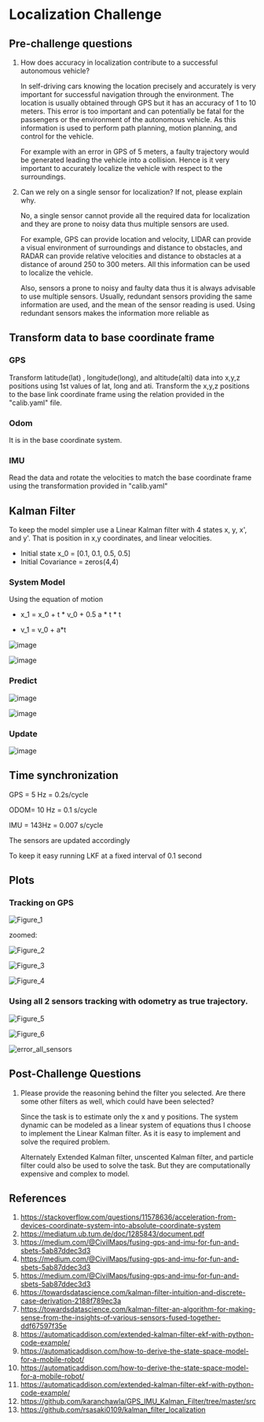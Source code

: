 # Localization Challenge

## Pre-challenge questions
1. How does accuracy in localization contribute to a successful autonomous vehicle?

   In self-driving cars knowing the location precisely and accurately is very important for successful navigation through the environment. The location is usually obtained through GPS but it has an accuracy of 1 to 10 meters. This error is too important and can potentially be fatal for the passengers or the environment of the autonomous vehicle. As this information is used to perform path planning, motion planning, and control for the vehicle.   

   For example with an error in GPS of 5 meters, a faulty trajectory would be generated leading the vehicle into a collision. Hence is it very important to accurately localize the vehicle with respect to the surroundings. 

   

2. Can we rely on a single sensor for localization? If not, please explain why.

   No, a single sensor cannot provide all the required data for localization and they are prone to noisy data thus multiple sensors are used. 

   For example, GPS can provide location and velocity, LIDAR can provide a visual environment of surroundings and distance to obstacles, and RADAR can provide relative velocities and distance to obstacles at a distance of around 250 to 300 meters. All this information can be used to localize the vehicle. 

   Also, sensors a prone to noisy and faulty data thus it is always advisable to use multiple sensors. Usually, redundant sensors providing the same information are used, and the mean of the sensor reading is used. Using redundant sensors makes the information more reliable as 





## Transform data to base coordinate frame

### GPS

Transform latitude(lat) , longitude(long), and altitude(alti) data into x,y,z positions using 1st values of lat, long and ati.  Transform the x,y,z positions to the base link coordinate frame using the relation provided in the "calib.yaml" file.  

### Odom

It is in the base coordinate system.

### IMU 

Read the data and rotate the velocities to match the base coordinate frame using the transformation provided in "calib.yaml"

## Kalman Filter

To keep the model simpler use a Linear Kalman filter with 4 states x, y, x', and y'. That is position in x,y coordinates, and linear velocities.  

+ Initial state  x_0 = [0.1, 0.1, 0.5, 0.5]
+ Initial Covariance = zeros(4,4)


### System Model 

Using the equation of motion 

+ x_1 = x_0 + t * v_0 + 0.5 a * t * t

+ v_1 = v_0 + a*t

![image](https://user-images.githubusercontent.com/19320161/192251669-fa6a553b-3a57-4471-a954-ba92e8f29e23.png)  

![image](https://user-images.githubusercontent.com/19320161/192251838-47ee0c6d-a952-42bd-a51f-dc71a54acac7.png)



### Predict 
![image](https://user-images.githubusercontent.com/19320161/192249897-131f1170-34b1-4a0a-b1d4-eb3c405411c6.png)  

![image](https://user-images.githubusercontent.com/19320161/192249966-20cb474f-0c7a-4189-b987-7452c7bf9152.png)  

### Update 
![image](https://github.com/Nileshhampiholi/Localization-Challenge/blob/main/plots/image-20220925155754167.png)

## Time synchronization

GPS = 5 Hz =   0.2s/cycle

ODOM= 10 Hz = 0.1 s/cycle

IMU = 143Hz = 0.007 s/cycle

The sensors are updated accordingly 

To keep it easy running LKF at a fixed interval of 0.1 second 

## Plots 

### Tracking on GPS 

![Figure_1](https://github.com/Nileshhampiholi/Localization-Challenge/blob/main/plots/Figure_1.png)


zoomed: 

![Figure_2](https://github.com/Nileshhampiholi/Localization-Challenge/blob/main/plots/Figure_2.png)



![Figure_3](https://github.com/Nileshhampiholi/Localization-Challenge/blob/main/plots/Figure_3.png)



![Figure_4](https://github.com/Nileshhampiholi/Localization-Challenge/blob/main/plots/Figure_4.png)



### Using all 2 sensors tracking with odometry as true trajectory. 

![Figure_5](https://github.com/Nileshhampiholi/Localization-Challenge/blob/main/plots/Figure_5.png)

![Figure_6](https://github.com/Nileshhampiholi/Localization-Challenge/blob/main/plots/Figure_6.png)

![error_all_sensors](https://github.com/Nileshhampiholi/Localization-Challenge/blob/main/plots/error_all_sensors.png)



## Post-Challenge Questions

1. Please provide the reasoning behind the filter you selected. Are there some other
    filters as well, which could have been selected?
    
    Since the task is to estimate only the x and y positions. The system dynamic can be modeled as a linear system of equations thus  I choose to implement the Linear Kalman filter. As it is easy to implement and solve the required problem.
    
    Alternately Extended Kalman filter, unscented Kalman filter, and particle filter could also be used to solve the task. But they are computationally expensive and complex to model.



## References 

1. https://stackoverflow.com/questions/11578636/acceleration-from-devices-coordinate-system-into-absolute-coordinate-system
2. https://mediatum.ub.tum.de/doc/1285843/document.pdf
3. https://medium.com/@CivilMaps/fusing-gps-and-imu-for-fun-and-sbets-5ab87ddec3d3
4. https://medium.com/@CivilMaps/fusing-gps-and-imu-for-fun-and-sbets-5ab87ddec3d3
5. https://medium.com/@CivilMaps/fusing-gps-and-imu-for-fun-and-sbets-5ab87ddec3d3
6. https://towardsdatascience.com/kalman-filter-intuition-and-discrete-case-derivation-2188f789ec3a
7. https://towardsdatascience.com/kalman-filter-an-algorithm-for-making-sense-from-the-insights-of-various-sensors-fused-together-ddf67597f35e
8. https://automaticaddison.com/extended-kalman-filter-ekf-with-python-code-example/
9. https://automaticaddison.com/how-to-derive-the-state-space-model-for-a-mobile-robot/
10. https://automaticaddison.com/how-to-derive-the-state-space-model-for-a-mobile-robot/
11. https://automaticaddison.com/extended-kalman-filter-ekf-with-python-code-example/
12. https://github.com/karanchawla/GPS_IMU_Kalman_Filter/tree/master/src
13. https://github.com/rsasaki0109/kalman_filter_localization
